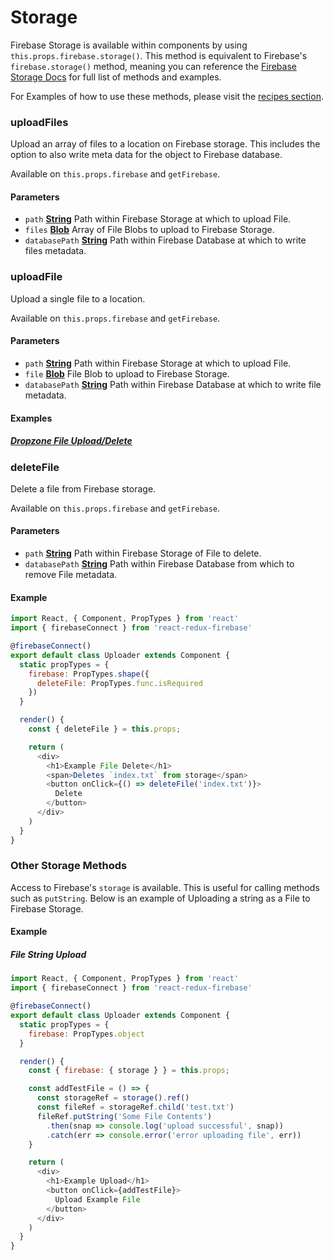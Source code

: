 # Storage

Firebase Storage is available within components by using `this.props.firebase.storage()`. This method is equivalent to Firebase's `firebase.storage()` method, meaning you can reference the [Firebase Storage Docs](https://firebase.google.com/docs/storage/web/upload-files) for full list of methods and examples.

For Examples of how to use these methods, please visit the [recipes section](/docs/recipes).

### uploadFiles

Upload an array of files to a location on Firebase storage. This includes the option to also write meta data for the object to Firebase database.

Available on `this.props.firebase` and `getFirebase`.

#### Parameters
-   `path` **[String](https://developer.mozilla.org/en-US/docs/Web/JavaScript/Reference/Global_Objects/String)** Path within Firebase Storage at which to upload File.
-   `files` **[Blob](https://developer.mozilla.org/en-US/docs/Web/JavaScript/Reference/Global_Objects/String)** Array of File Blobs to upload to Firebase Storage.
-   `databasePath` **[String](https://developer.mozilla.org/en-US/docs/Web/JavaScript/Reference/Global_Objects/String)** Path within Firebase Database at which to write files metadata.

### uploadFile

Upload a single file to a location.

Available on `this.props.firebase` and `getFirebase`.

#### Parameters
-   `path` **[String](https://developer.mozilla.org/en-US/docs/Web/JavaScript/Reference/Global_Objects/String)** Path within Firebase Storage at which to upload File.
-   `file` **[Blob](https://developer.mozilla.org/en-US/docs/Web/JavaScript/Reference/Global_Objects/String)** File Blob to upload to Firebase Storage.
-   `databasePath` **[String](https://developer.mozilla.org/en-US/docs/Web/JavaScript/Reference/Global_Objects/String)** Path within Firebase Database at which to write file metadata.

#### Examples

##### [Dropzone File Upload/Delete](/docs/recipes/upload.html#file-dragdrop-upload-with-delete)

### deleteFile

Delete a file from Firebase storage.

Available on `this.props.firebase` and `getFirebase`.

#### Parameters
-   `path` **[String](https://developer.mozilla.org/en-US/docs/Web/JavaScript/Reference/Global_Objects/String)** Path within Firebase Storage of File to delete.
-   `databasePath` **[String](https://developer.mozilla.org/en-US/docs/Web/JavaScript/Reference/Global_Objects/String)** Path within Firebase Database from which to remove File metadata.

#### Example

```javascript
import React, { Component, PropTypes } from 'react'
import { firebaseConnect } from 'react-redux-firebase'

@firebaseConnect()
export default class Uploader extends Component {
  static propTypes = {
    firebase: PropTypes.shape({
      deleteFile: PropTypes.func.isRequired
    })
  }

  render() {
    const { deleteFile } = this.props;

    return (
      <div>
        <h1>Example File Delete</h1>
        <span>Deletes `index.txt` from storage</span>
        <button onClick={() => deleteFile('index.txt')}>
          Delete
        </button>
      </div>
    )
  }
}
```

### Other Storage Methods

Access to Firebase's `storage` is available. This is useful for calling methods such as `putString`. Below is an example of Uploading a string as a File to Firebase Storage.

#### Example

##### File String Upload

```javascript
import React, { Component, PropTypes } from 'react'
import { firebaseConnect } from 'react-redux-firebase'

@firebaseConnect()
export default class Uploader extends Component {
  static propTypes = {
    firebase: PropTypes.object
  }

  render() {
    const { firebase: { storage } } = this.props;

    const addTestFile = () => {
      const storageRef = storage().ref()
      const fileRef = storageRef.child('test.txt')
      fileRef.putString('Some File Contents')
        .then(snap => console.log('upload successful', snap))
        .catch(err => console.error('error uploading file', err))
    }

    return (
      <div>
        <h1>Example Upload</h1>
        <button onClick={addTestFile}>
          Upload Example File
        </button>
      </div>
    )
  }
}
```
